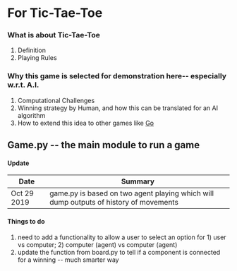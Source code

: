# For Tic-Tae-Toe
### What is about Tic-Tae-Toe
1. Definition
2. Playing Rules
### Why this game is selected for demonstration here-- especially w.r.t. A.I.
1. Computational Challenges
2. Winning strategy by Human, and how this can be translated for an AI algorithm
3. How to extend this idea to other games like [Go](https://deepmind.com/research/case-studies/alphago-the-story-so-far)

## Game.py --  the main module to run a game
#### Update
|Date | Summary|
| ------ | ------ |
|Oct 29 2019 | game.py is based on two agent playing which will dump outputs of history of movements  |
#### Things to do
1. need to add a functionality to allow a user to select an option for 1) user vs computer; 2) computer (agent) vs computer (agent)
2. update the function from board.py to tell if a component is connected for a winning -- much smarter way 
